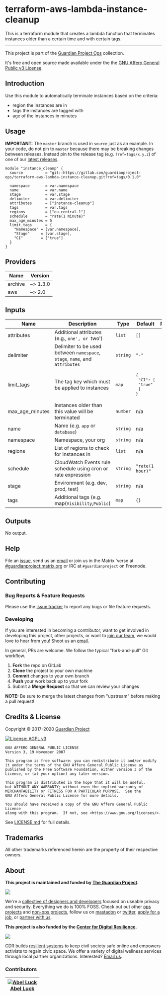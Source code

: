 <!-- 














  ** DO NOT EDIT THIS FILE
  ** 
  ** This file was automatically generated by the `build-harness`. 
  ** 1) Make all changes to `README.yaml` 
  ** 2) Run `make init` (you only need to do this once)
  ** 3) Run`make readme` to rebuild this file. 
  **
  ** (We maintain HUNDREDS of open source projects. This is how we maintain our sanity.)
  **















  -->

# terraform-aws-lambda-instance-cleanup




This is a terraform module that creates a lambda function that terminates instances older than a certain time and with certain tags.


---


This project is part of the [Guardian Project Ops](https://gitlab.com/guardianproject-ops/) collection.







It's free and open source made available under the the [GNU Affero General Public v3 License](LICENSE.md).




## Introduction

Use this module to automatically terminate instances based on the criteria:

* region the instances are in
* tags the instances are tagged with
* age of the instances in minutes

## Usage


**IMPORTANT:** The `master` branch is used in `source` just as an example. In your code, do not pin to `master` because there may be breaking changes between releases.
Instead pin to the release tag (e.g. `?ref=tags/x.y.z`) of one of our [latest releases](https://gitlab.com/guardianproject-ops/terraform-aws-lambda-instance-cleanup/releases).



```hcl
module "instance_cleanp" {
  source          = "git::https://gitlab.com/guardianproject-ops/terraform-aws-lambda-instance-cleanup.git?ref=tags/0.1.0"

  namespace       = var.namespace
  name            = var.name
  stage           = var.stage
  delimiter       = var.delimiter
  attributes      = ["instance-cleanup"]
  tags            = var.tags
  regions         = ["eu-central-1"]
  schedule        = "rate(1 minute)"
  max_age_minutes = 5
  limit_tags      = {
    "Namespace" = [var.namespace],
    "Stage"     = [var.stage],
    "CI"        = ["true"]
  }
}
```






## Providers

| Name | Version |
|------|---------|
| archive | ~> 1.3.0 |
| aws | ~> 2.0 |

## Inputs

| Name | Description | Type | Default | Required |
|------|-------------|------|---------|:-----:|
| attributes | Additional attributes (e.g., `one', or `two') | `list` | `[]` | no |
| delimiter | Delimiter to be used between `namespace`, `stage`, `name`, and `attributes` | `string` | `"-"` | no |
| limit\_tags | The tag key which must be applied to instances | `map` | <pre>{<br>  "CI": [<br>    "true"<br>  ]<br>}</pre> | no |
| max\_age\_minutes | Instances older than this value will be terminated | `number` | n/a | yes |
| name | Name  (e.g. `app` or `database`) | `string` | n/a | yes |
| namespace | Namespace, your org | `string` | n/a | yes |
| regions | List of regions to check for instances in | `list` | n/a | yes |
| schedule | CloudWatch Events rule schedule using cron or rate expression | `string` | `"rate(1 hour)"` | no |
| stage | Environment (e.g. dev, prod, test) | `string` | n/a | yes |
| tags | Additional tags (e.g. map(`Visibility`,`Public`) | `map` | `{}` | no |

## Outputs

No output.





## Help

File an [issue](https://gitlab.com/guardianproject-ops/terraform-aws-lambda-instance-cleanup/issues), send us an [email][email] or join us in the Matrix 'verse at [#guardianproject:matrix.org][matrix] or IRC at `#guardianproject` on Freenode.

## Contributing

### Bug Reports & Feature Requests

Please use the [issue tracker](https://gitlab.com/guardianproject-ops/terraform-aws-lambda-instance-cleanup/issues) to report any bugs or file feature requests.

### Developing

If you are interested in becoming a contributor, want to get involved in
developing this project, other projects, or want to [join our team][join], we
would love to hear from you! Shoot us an [email][join-email].

In general, PRs are welcome. We follow the typical "fork-and-pull" Git workflow.

 1. **Fork** the repo on GitLab
 2. **Clone** the project to your own machine
 3. **Commit** changes to your own branch
 4. **Push** your work back up to your fork
 5. Submit a **Merge Request** so that we can review your changes

**NOTE:** Be sure to merge the latest changes from "upstream" before making a pull request!

## Credits & License 


Copyright © 2017-2020 [Guardian Project][website]












[![License: AGPL v3](https://img.shields.io/badge/License-AGPL%20v3-blue.svg)](https://www.gnu.org/licenses/agpl-3.0.en.html)

    GNU AFFERO GENERAL PUBLIC LICENSE
    Version 3, 19 November 2007

    This program is free software: you can redistribute it and/or modify
    it under the terms of the GNU Affero General Public License as
    published by the Free Software Foundation, either version 3 of the
    License, or (at your option) any later version.

    This program is distributed in the hope that it will be useful,
    but WITHOUT ANY WARRANTY; without even the implied warranty of
    MERCHANTABILITY or FITNESS FOR A PARTICULAR PURPOSE.  See the
    GNU Affero General Public License for more details.

    You should have received a copy of the GNU Affero General Public License
    along with this program.  If not, see <https://www.gnu.org/licenses/>.


See [LICENSE.md](LICENSE.md) for full details.

## Trademarks

All other trademarks referenced herein are the property of their respective owners.

## About

**This project is maintained and funded by [The Guardian Project][website].**

[<img src="https://gitlab.com/digiresilience/web/digiresilience.org/-/raw/master/assets/images/guardian-logo-256w.png?inline=false"/>][website]

We're a [collective of designers and developers][website] focused on useable
privacy and security. Everything we do is 100% FOSS. Check out out other [ops
projects][gitlab] and [non-ops projects][nonops], follow us on
[mastadon][mastadon] or [twitter][twitter], [apply for a job][join], or
[partner with us][partner].



**This project is also funded by the [Center for Digital Resilience][cdr].**

[<img src="https://gitlab.com/digiresilience/web/digiresilience.org/-/raw/master/assets/images/cdr-logo-small-orange.png?inline=false"/>][website]

CDR builds [resilient systems][cdr-tech] to keep civil society safe online and empowers
activists to regain civic space. We offer a variety of digital wellness
services through local partner organizations. Interested? [Email
us][cdr-email].




### Contributors

|  [![Abel Luck][abelxluck_avatar]][abelxluck_homepage]<br/>[Abel Luck][abelxluck_homepage] |
|---|

  [abelxluck_homepage]: https://gitlab.com/abelxluck

  [abelxluck_avatar]: https://secure.gravatar.com/avatar/0f605397e0ead93a68e1be26dc26481a?s=100&amp;d=identicon





[logo-square]: https://assets.gitlab-static.net/uploads/-/system/group/avatar/3262938/guardianproject.png?width=88
[logo]: https://guardianproject.info/GP_Logo_with_text.png
[join]: https://guardianproject.info/contact/join/
[website]: https://guardianproject.info
[cdr]: https://digiresilience.org
[cdr-tech]: https://digiresilience.org/tech/
[matrix]: https://riot.im/app/#/room/#guardianproject:matrix.org
[join-email]: mailto:jobs@guardianproject.info
[email]: mailto:support@guardianproject.info
[cdr-email]: mailto:info@digiresilience.org
[twitter]: https://twitter.com/guardianproject
[mastadon]: https://social.librem.one/@guardianproject
[gitlab]: https://gitlab.com/guardianproject-ops
[nonops]: https://gitlab.com/guardianproject
[partner]: https://guardianproject.info/how-you-can-work-with-us/
